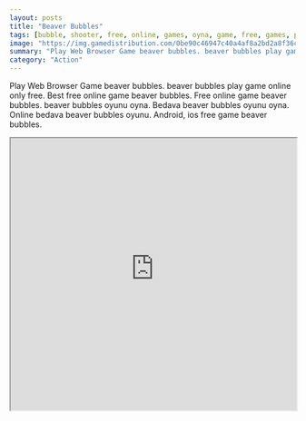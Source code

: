```yaml
---
layout: posts
title: "Beaver Bubbles"
tags: [bubble, shooter, free, online, games, oyna, game, free, games, play, play, games]
image: "https://img.gamedistribution.com/0be90c46947c40a4af8a2bd2a8f36cf3.jpg"
summary: "Play Web Browser Game beaver bubbles. beaver bubbles play game online only free. Best free online game beaver bubbles. Free online game beaver bubbles. beaver bubbles oyunu oyna. Bedava beaver bubbles oyunu oyna. Online bedava beaver bubbles oyunu. Android, ios free game beaver bubbles."
category: "Action"
---
```


Play Web Browser Game beaver bubbles. beaver bubbles play game online only free. Best free online game beaver bubbles. Free online game beaver bubbles. beaver bubbles oyunu oyna. Bedava beaver bubbles oyunu oyna. Online bedava beaver bubbles oyunu. Android, ios free game beaver bubbles.

<iframe width="100%" height="480px;" src="https://html5.gamedistribution.com/0be90c46947c40a4af8a2bd2a8f36cf3/"></iframe>